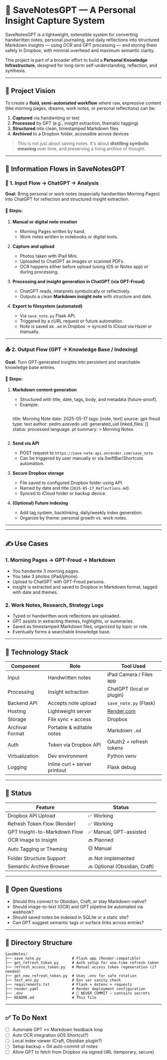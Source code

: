 # 🧠 SaveNotesGPT — A Personal Insight Capture System

SaveNotesGPT is a lightweight, extensible system for converting handwritten notes, personal journaling, and daily reflections into structured Markdown insights — using OCR and GPT processing — and storing them safely in Dropbox, with minimal overhead and maximum semantic clarity.

This project is part of a broader effort to build a **Personal Knowledge Infrastructure**, designed for long-term self-understanding, reflection, and synthesis.

---

## 🚀 Project Vision

To create a **fluid, semi-automated workflow** where raw, expressive content (like morning pages, dreams, work notes, or personal reflections) can be:

1. **Captured** via handwriting or text  
2. **Processed** by GPT (e.g., insight extraction, thematic tagging)  
3. **Structured** into clean, timestamped Markdown files  
4. **Archived** to a Dropbox folder, accessible across devices

> This is not just about saving notes. It's about **distilling symbolic meaning** over time, and preserving a living archive of thought.

---
## 🔄 Information Flows in SaveNotesGPT

### 🧭 1. **Input Flow → ChatGPT → Analysis**

**Goal:** Bring personal or work notes (especially handwritten Morning Pages) into ChatGPT for reflection and structured insight extraction.

#### 🔁 Steps:
1. **Manual or digital note creation**  
   - Morning Pages written by hand.  
   - Work notes written in notebooks or digital tools.

2. **Capture and upload**  
   - Photos taken with iPad Mini.  
   - Uploaded to ChatGPT as images or scanned PDFs.  
   - OCR happens either before upload (using iOS or Notes app) or during processing.

3. **Processing and insight generation in ChatGPT (via GPT-Freud)**  
   - ChatGPT reads, interprets symbolically or reflectively.  
   - Outputs a clean **Markdown insight note** with structure and date.

4. **Export to filesystem (automated)**  
   - Via `save_note.py` Flask API.  
   - Triggered by a cURL request or future automation.  
   - Note is saved as `.md` in Dropbox → synced to iCloud via Hazel or manually.

---

### 📤 2. **Output Flow (GPT → Knowledge Base / Indexing)**

**Goal:** Turn GPT-generated insights into persistent and searchable knowledge base entries.

#### 🔁 Steps:
1. **Markdown content generation**  
   - Structured with title, date, tags, body, and metadata (future-proof).  
   - Example:
     ```markdown
   title: Morning Note
   date: 2025-05-17
   tags: [note, text]
   source: gpt-freud
   type: text
   author: pedro.azevedo
   uid: generated_uid
   linked_files: []
   status: processed
   language: pt
   summary: > Morning Notes

     ```

2. **Send via API**  
   - POST request to `https://save-note-api.onrender.com/save_note`.  
   - Can be triggered by user manually or via SwiftBar/Shortcuts automation.

3. **Secure Dropbox storage**  
   - File saved to configured Dropbox folder using API.  
   - Named by date and title (`2025-05-17_Reflections.md`).  
   - Synced to iCloud folder or backup device.

4. **(Optional) Future indexing**  
   - Add tag system, backlinking, daily/weekly index generation.  
   - Organize by theme: personal growth vs. work notes.

---

---

## ✍️ Use Cases

### 1. Morning Pages → GPT-Freud → Markdown
- You handwrite 3 morning pages.
- You take 3 photos (iPad/phone).
- Upload to ChatGPT with GPT-Freud persona.
- Insight is extracted and saved to Dropbox in Markdown format, tagged with date and themes.

### 2. Work Notes, Research, Strategy Logs
- Typed or handwritten work reflections are uploaded.
- GPT assists in extracting themes, highlights, or summaries.
- Saved as timestamped Markdown files, organized by topic or role.
- Eventually forms a searchable knowledge base.

---

## 🧰 Technology Stack

| Component        | Role                         | Tool Used        |
|------------------|------------------------------|------------------|
| Input            | Handwritten notes            | iPad Camera / Files app |
| Processing       | Insight extraction            | ChatGPT (local or plugin) |
| Backend API      | Accepts note upload           | `save_note.py` (Flask) |
| Hosting          | Lightweight server            | [Render.com](https://render.com) |
| Storage          | File sync + access            | Dropbox |
| Archival Format  | Portable & editable notes     | Markdown `.md` |
| Auth             | Token via Dropbox API         | OAuth2 + refresh tokens |
| Virtualization   | Dev environment               | Python venv |
| Logging          | Inline curl + server printout | Flask debug |

---

## 🧪 Status

| Feature                      | Status     |
|------------------------------|------------|
| Dropbox API Upload           | ✅ Working |
| Refresh Token Flow (Render)  | ✅ Working |
| GPT Insight-to-Markdown Flow | ✅ Manual, GPT-assisted |
| OCR Image to Insight         | 🔜 Planned |
| Auto Tagging or Theming      | 🟡 Manual |
| Folder Structure Support     | 🔜 Not implemented |
| Semantic Archive Browser     | 🔜 Optional (Obsidian, Craft) |

---


## 🧩 Open Questions

- Should this connect to Obsidian, Craft, or stay Markdown-native?
- Should image-to-text (OCR) and GPT pipeline be automated via webhook?
- Should saved notes be indexed in SQLite or a static site?
- Can GPT suggest semantic tags or surface links across entries?


---

## 📁 Directory Structure

```
SaveNotes/
├── save_note.py              # Flask app (Render-compatible)
├── get_refresh_token.py      # Auth setup for one-time refresh token
├── refresh_access_token.py   # Manual access token regeneration (if needed)
├── get_new_refresh_token.py  # Uses .env for safe rotation
├── test_env.py               # Env var sanity check
├── requirements.txt          # Flask + dotenv + requests
├── render.yaml               # Render deployment configuration
├── .env                      # 🔐 NEVER COMMIT — contains secrets
├── README.md                 # This file
```

---

## ✅ To Do Next

- [ ] Automate GPT ↔ Markdown feedback loop
- [ ] Auto OCR integration (iOS Shortcut?)
- [ ] Local index viewer (Craft, Obsidian plugin?)
- [ ] Setup backup + Git auto-commit of notes
- [ ] Allow GPT to fetch from Dropbox via signed URL (temporary, secure)
